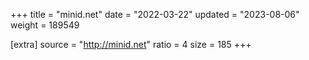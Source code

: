 +++
title = "minid.net"
date = "2022-03-22"
updated = "2023-08-06"
weight = 189549

[extra]
source = "http://minid.net"
ratio = 4
size = 185
+++
